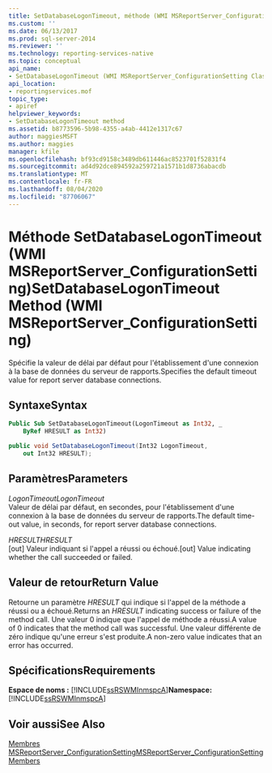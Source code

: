 ```yaml
---
title: SetDatabaseLogonTimeout, méthode (WMI MSReportServer_ConfigurationSetting) | Microsoft Docs
ms.custom: ''
ms.date: 06/13/2017
ms.prod: sql-server-2014
ms.reviewer: ''
ms.technology: reporting-services-native
ms.topic: conceptual
api_name:
- SetDatabaseLogonTimeout (WMI MSReportServer_ConfigurationSetting Class)
api_location:
- reportingservices.mof
topic_type:
- apiref
helpviewer_keywords:
- SetDatabaseLogonTimeout method
ms.assetid: b8773596-5b98-4355-a4ab-4412e1317c67
author: maggiesMSFT
ms.author: maggies
manager: kfile
ms.openlocfilehash: bf93cd9158c3489db611446ac8523701f52831f4
ms.sourcegitcommit: ad4d92dce894592a259721a1571b1d8736abacdb
ms.translationtype: MT
ms.contentlocale: fr-FR
ms.lasthandoff: 08/04/2020
ms.locfileid: "87706067"
---
```

# <a name="setdatabaselogontimeout-method-wmi-msreportserver_configurationsetting"></a><span data-ttu-id="76a52-102">Méthode SetDatabaseLogonTimeout (WMI MSReportServer_ConfigurationSetting)</span><span class="sxs-lookup"><span data-stu-id="76a52-102">SetDatabaseLogonTimeout Method (WMI MSReportServer_ConfigurationSetting)</span></span>
  <span data-ttu-id="76a52-103">Spécifie la valeur de délai par défaut pour l'établissement d'une connexion à la base de données du serveur de rapports.</span><span class="sxs-lookup"><span data-stu-id="76a52-103">Specifies the default timeout value for report server database connections.</span></span>  
  
## <a name="syntax"></a><span data-ttu-id="76a52-104">Syntaxe</span><span class="sxs-lookup"><span data-stu-id="76a52-104">Syntax</span></span>  
  
```vb  
Public Sub SetDatabaseLogonTimeout(LogonTimeout as Int32, _  
    ByRef HRESULT as Int32)  
```  
  
```csharp  
public void SetDatabaseLogonTimeout(Int32 LogonTimeout,   
    out Int32 HRESULT);  
```  
  
## <a name="parameters"></a><span data-ttu-id="76a52-105">Paramètres</span><span class="sxs-lookup"><span data-stu-id="76a52-105">Parameters</span></span>  
 <span data-ttu-id="76a52-106">*LogonTimeout*</span><span class="sxs-lookup"><span data-stu-id="76a52-106">*LogonTimeout*</span></span>  
 <span data-ttu-id="76a52-107">Valeur de délai par défaut, en secondes, pour l'établissement d'une connexion à la base de données du serveur de rapports.</span><span class="sxs-lookup"><span data-stu-id="76a52-107">The default time-out value, in seconds, for report server database connections.</span></span>  
  
 <span data-ttu-id="76a52-108">*HRESULT*</span><span class="sxs-lookup"><span data-stu-id="76a52-108">*HRESULT*</span></span>  
 <span data-ttu-id="76a52-109">[out] Valeur indiquant si l'appel a réussi ou échoué.</span><span class="sxs-lookup"><span data-stu-id="76a52-109">[out] Value indicating whether the call succeeded or failed.</span></span>  
  
## <a name="return-value"></a><span data-ttu-id="76a52-110">Valeur de retour</span><span class="sxs-lookup"><span data-stu-id="76a52-110">Return Value</span></span>  
 <span data-ttu-id="76a52-111">Retourne un paramètre *HRESULT* qui indique si l'appel de la méthode a réussi ou a échoué.</span><span class="sxs-lookup"><span data-stu-id="76a52-111">Returns an *HRESULT* indicating success or failure of the method call.</span></span> <span data-ttu-id="76a52-112">Une valeur 0 indique que l'appel de méthode a réussi.</span><span class="sxs-lookup"><span data-stu-id="76a52-112">A value of 0 indicates that the method call was successful.</span></span> <span data-ttu-id="76a52-113">Une valeur différente de zéro indique qu'une erreur s'est produite.</span><span class="sxs-lookup"><span data-stu-id="76a52-113">A non-zero value indicates that an error has occurred.</span></span>  
  
## <a name="requirements"></a><span data-ttu-id="76a52-114">Spécifications</span><span class="sxs-lookup"><span data-stu-id="76a52-114">Requirements</span></span>  
 <span data-ttu-id="76a52-115">**Espace de noms :** [!INCLUDE[ssRSWMInmspcA](../../includes/ssrswminmspca-md.md)]</span><span class="sxs-lookup"><span data-stu-id="76a52-115">**Namespace:** [!INCLUDE[ssRSWMInmspcA](../../includes/ssrswminmspca-md.md)]</span></span>  
  
## <a name="see-also"></a><span data-ttu-id="76a52-116">Voir aussi</span><span class="sxs-lookup"><span data-stu-id="76a52-116">See Also</span></span>  
 [<span data-ttu-id="76a52-117">Membres MSReportServer_ConfigurationSetting</span><span class="sxs-lookup"><span data-stu-id="76a52-117">MSReportServer_ConfigurationSetting Members</span></span>](msreportserver-configurationsetting-members.md)  
  
  
